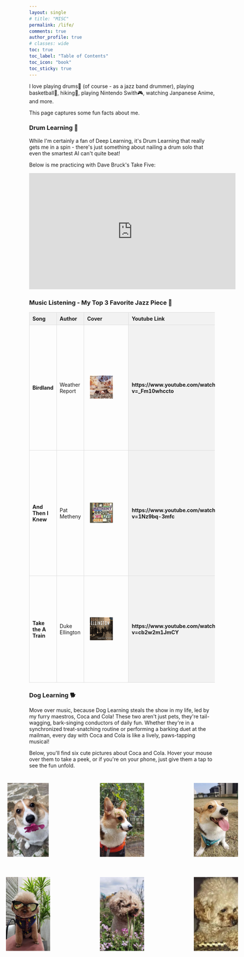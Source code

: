 ```yaml
---
layout: single
# title: "MISC"
permalink: /life/
comments: true
author_profile: true
# classes: wide
toc: true
toc_label: "Table of Contents"
toc_icon: "book"
toc_sticky: true
---
```

I love playing drums🥁 (of course - as a jazz band drummer), playing basketball🏀, hiking🏃, playing Nintendo Swith🎮, watching Janpanese Anime, and more.

This page captures some fun facts about me.

### Drum Learning 🥁

While I'm certainly a fan of Deep Learning, it's Drum Learning that really gets me in a spin - there's just something about nailing a drum solo that even the smartest AI can't quite beat!

Below is me practicing with Dave Bruck's Take Five:

<center><iframe width="560" height="315" src="https://drive.google.com/file/d/11R97eNhqTX3bNrVXfBkKmSNe_hETaeXJ/preview" title="Drum Learning" frameborder="0" allow="accelerometer; autoplay; clipboard-write; encrypted-media; gyroscope; picture-in-picture; web-share" allowfullscreen></iframe></center>

### Music Listening - My Top 3 Favorite Jazz Piece 🎵

<style>
  table {
    width: 100%;
    border-collapse: collapse;
    table-layout: fixed; /* This helps to prevent stretching */
  }
  th, td {
    border: 1px solid #ddd;
    padding: 8px;
    text-align: left;
    word-wrap: break-word; /* Ensures text wraps within the cell */
  }
  th {
    background-color: #f2f2f2;
  }
  img {
    width: auto;
    height: auto;
    max-width: 120px;
    max-height: 200px;
  }
  .youtube-link {
    word-break: break-all; /* This will ensure the URL breaks to the next line if needed */
  }
</style>

<table>
  <thead>
    <tr>
      <th>Song</th>
      <th>Author</th>
      <th>Cover</th>
      <th>Youtube Link</th>
      <th>Comments</th>
    </tr>
  </thead>
  <tbody>
        <tr>
      <td><strong>Birdland</strong></td>
      <td>Weather Report</td>
      <td style="padding:2.5%;width:25%;vertical-align:middle;min-width:120px">
        <img src="../assets/images/birdland.png" alt="product image" style="width:70%; height:auto; max-width:100%; max-height:200px" />
      </td>
      <th>https://www.youtube.com/watch?v=_Fm10whccto</th>
      <td>I love "Birdland" for its exceptional drumming, providing a rhythmic backbone that blends explosive energy with gentle releases, capturing the essence of city life through a transition from mellow tones to a lively big band sound.</td>
    </tr>
    <tr>
      <td><strong>And Then I Knew</strong></td>
      <td>Pat Metheny</td>
      <td style="padding:2.5%;width:25%;vertical-align:middle;min-width:120px">
        <img src="../assets/images/and-then-i-knew.png" alt="product image" style="width:70%; height:auto; max-width:100%; max-height:200px" />
      </td>
      <th>https://www.youtube.com/watch?v=1Nz9bq-3mfc</th>
      <td>In Pat Metheny's "And Then I Knew," subtle percussion enhances the track's airy ambiance, with light cymbal brushes and delicate hi-hat strokes complementing Metheny's style, creating a dreamy, emotionally deep soundscape.</td>
    </tr>
    <tr>
      <td><strong>Take the A Train</strong></td>
      <td>Duke Ellington</td>
      <td style="padding:2.5%;width:25%;vertical-align:middle;min-width:120px">
        <img src="../assets/images/take-the-a-train.png" alt="product image" style="width:70%; height:auto; max-width:100%; max-height:200px" />
      </td>
      <th>https://www.youtube.com/watch?v=cb2w2m1JmCY</th>
      <td>"Take the A Train" by Duke Ellington features vibrant swing rhythm percussion, with crisp cymbal work and a dynamic brass and reed interplay, epitomizing the energy and elegance of the jazz age.</td>
    </tr>
  </tbody>
</table>


### Dog Learning 🐕

Move over music, because Dog Learning steals the show in my life, led by my furry maestros, Coca and Cola! These two aren't just pets, they're tail-wagging, bark-singing conductors of daily fun. Whether they're in a synchronized treat-snatching routine or performing a barking duet at the mailman, every day with Coca and Cola is like a lively, paws-tapping musical!

Below, you'll find six cute pictures about Coca and Cola. Hover your mouse over them to take a peek, or if you're on your phone, just give them a tap to see the fun unfold.

<style>
  .grid-container {
      display: grid;
      grid-template-columns: repeat(3, 1fr); /* Adjust the number of columns as needed */
      grid-gap: 5px; /* Adjust the gap as needed */
      justify-content: center;
      align-items: center;
  }

  .grid-item {
      width: 250px; /* Set width to create a square */
      height: 250px; /* Set height equal to width to create a square */
      overflow: hidden;
      display: flex;
      justify-content: center;
      align-items: center;
  }

  .grid-item img {
      width: auto; /* Adjust width automatically */
      height: 100%; /* Set height to fill the container */
      object-fit: cover; /* This will cover the area and clip the image as needed */
      transition: opacity 0.3s ease;
  }

  .grid-item:hover img {
      opacity: 1;
  }
</style>

<div class="grid-container">
    <div class="grid-item">
        <img src="../assets/images/life/coca/coca1.jpeg" alt="Coca 1">
    </div>
    <div class="grid-item">
        <img src="../assets/images/life/coca/coca2.jpeg" alt="Coca 2">
    </div>
    <div class="grid-item">
        <img src="../assets/images/life/coca/coca3.jpeg" alt="Coca 3">
    </div>
    <div class="grid-item">
        <img src="../assets/images/life/cola/cola1.jpeg" alt="Cola 1">
    </div>
    <div class="grid-item">
        <img src="../assets/images/life/cola/cola2.png" alt="Cola 2">
    </div>
    <div class="grid-item">
        <img src="../assets/images/life/cola/cola3.png" alt="Cola 3">
    </div>
</div>